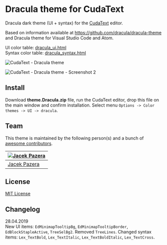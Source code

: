 # Dracula theme for CudaText

Dracula dark theme (UI + syntax) for the [CudaText](https://github.com/Alexey-T/CudaText) editor.

Based on information available at https://github.com/dracula/dracula-theme and Dracula theme for Visual Studio Code and Atom.

UI color table: [dracula_ui.html](http://www.pazera-software.com/cudatext/themes/dracula_ui.html)  
Syntax color table: [dracula_syntax.html](http://www.pazera-software.com/cudatext/themes/dracula_syntax.html)

![CudaText - Dracula theme](http://www.pazera-software.com/cudatext/themes/cudatext_dracula.png)

![CudaText - Dracula theme - Screenshot 2](http://www.pazera-software.com/cudatext/themes/cudatext_dracula_2.png)


## Install

Download **theme.Dracula.zip** file, run the CudaText editor, drop this file on the main window and confirm installation. Select menu `Options -> Color themes -> UI -> dracula`.


## Team

This theme is maintained by the following person(s) and a bunch of [awesome contributors](https://github.com/dracula/cudatext/graphs/contributors).

[![Jacek Pazera](https://avatars1.githubusercontent.com/u/22514813?s=460&v=4)](https://github.com/jackdp) | 
--- |
| [Jacek Pazera](https://github.com/jackdp) |


## License

[MIT License](./LICENSE)


## Changelog

28.04.2019  
New UI items: `EdMinimapTooltipBg`, `EdMinimapTooltipBorder`, `EdBlockStapleActive`, `TreeSelBg2`. Removed `TreeLines`.
Changed syntax items: `Lex_TextBold`, `Lex_TextItalic`, `Lex_TextBoldItalic`, `Lex_TextCross`.